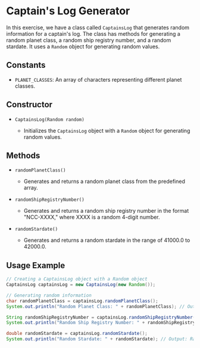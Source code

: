 # Captain's Log Generator

In this exercise, we have a class called `CaptainsLog` that generates random information for a captain's log. The class has methods for generating a random planet class, a random ship registry number, and a random stardate. It uses a `Random` object for generating random values.

## Constants

- `PLANET_CLASSES`: An array of characters representing different planet classes.

## Constructor

- `CaptainsLog(Random random)`

  - Initializes the `CaptainsLog` object with a `Random` object for generating random values.

## Methods

- `randomPlanetClass()`

  - Generates and returns a random planet class from the predefined array.

- `randomShipRegistryNumber()`

  - Generates and returns a random ship registry number in the format "NCC-XXXX," where XXXX is a random 4-digit number.

- `randomStardate()`

  - Generates and returns a random stardate in the range of 41000.0 to 42000.0.

## Usage Example

```java
// Creating a CaptainsLog object with a Random object
CaptainsLog captainsLog = new CaptainsLog(new Random());

// Generating random information
char randomPlanetClass = captainsLog.randomPlanetClass();
System.out.println("Random Planet Class: " + randomPlanetClass); // Output: Random Planet Class: M

String randomShipRegistryNumber = captainsLog.randomShipRegistryNumber();
System.out.println("Random Ship Registry Number: " + randomShipRegistryNumber); // Output: Random Ship Registry Number: NCC-7896

double randomStardate = captainsLog.randomStardate();
System.out.println("Random Stardate: " + randomStardate); // Output: Random Stardate: 41456.789
